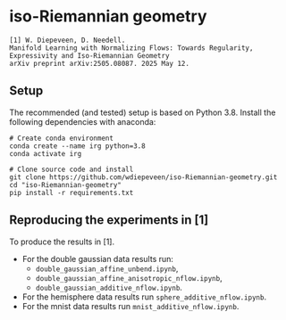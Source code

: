 # iso-Riemannian geometry

    [1] W. Diepeveen, D. Needell.  
    Manifold Learning with Normalizing Flows: Towards Regularity, Expressivity and Iso-Riemannian Geometry
    arXiv preprint arXiv:2505.08087. 2025 May 12.

Setup
-----

The recommended (and tested) setup is based on Python 3.8. Install the following dependencies with anaconda:

    # Create conda environment
    conda create --name irg python=3.8
    conda activate irg

    # Clone source code and install
    git clone https://github.com/wdiepeveen/iso-Riemannian-geometry.git
    cd "iso-Riemannian-geometry"
    pip install -r requirements.txt


Reproducing the experiments in [1]
----------------------------------

To produce the results in [1]. 
* For the double gaussian data results run:
  *  `double_gaussian_affine_unbend.ipynb`,
  *  `double_gaussian_affine_anisotropic_nflow.ipynb`,
  *  `double_gaussian_additive_nflow.ipynb`.
* For the hemisphere data results run `sphere_additive_nflow.ipynb`.
* For the mnist data results run `mnist_additive_nflow.ipynb`.

